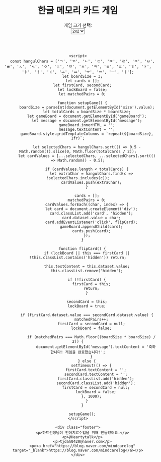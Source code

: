 <html lang="ko">
<head>
    <meta charset="UTF-8">
    <meta name="viewport" content="width=device-width, initial-scale=1.0">
    <title>한글 메모리 카드 게임</title>
    <style>
        body { text-align: center; font-family: Arial, sans-serif; display: flex; flex-direction: column; align-items: center; justify-content: center; height: 100vh; margin: 0; }
        .grid { display: grid; gap: 10px; justify-content: center; align-items: center; margin-top: 20px; }
        .card { 
            width: 180px; 
            height: 180px; 
            font-size: 72px; 
            display: flex; 
            align-items: center; 
            justify-content: center; 
            background: lightblue; 
            cursor: pointer; 
            border-radius: 5px; 
            box-shadow: 3px 3px 10px rgba(0, 0, 0, 0.2);
        }
        .hidden { background: darkgray; }
        .footer { margin-top: 20px; font-size: 14px; color: gray; text-align: center; }
    </style>
</head>
<body>
    <h1>한글 메모리 카드 게임</h1>
    <label for="size">게임 크기 선택:</label>
    <select id="size" onchange="setupGame()">
        <option value="2">2x2</option>
        <option value="3">3x3</option>
        <option value="4">4x4</option>
        <option value="5">5x5</option>
        <option value="6">6x6</option>
    </select>
    <div id="gameBoard" class="grid"></div>
    <p id="message"></p>
    
    <script>
        const hangulChars = ['ㄱ', 'ㄲ', 'ㄴ', 'ㄷ', 'ㄸ', 'ㄹ', 'ㅁ', 'ㅂ', 'ㅃ', 'ㅅ', 'ㅆ', 'ㅇ', 'ㅈ', 'ㅉ', 'ㅊ', 'ㅋ', 'ㅌ', 'ㅍ', 'ㅎ', 'ㅏ', 'ㅑ', 'ㅓ', 'ㅕ', 'ㅗ', 'ㅛ', 'ㅜ', 'ㅠ', 'ㅡ', 'ㅣ'];
        let boardSize = 3;
        let cards = [];
        let firstCard, secondCard;
        let lockBoard = false;
        let matchedPairs = 0;

        function setupGame() {
            boardSize = parseInt(document.getElementById('size').value);
            let totalCards = boardSize * boardSize;
            let gameBoard = document.getElementById('gameBoard');
            let message = document.getElementById('message');
            gameBoard.innerHTML = '';
            message.textContent = '';
            gameBoard.style.gridTemplateColumns = `repeat(${boardSize}, 1fr)`;
            
            let selectedChars = hangulChars.sort(() => 0.5 - Math.random()).slice(0, Math.floor(totalCards / 2));
            let cardValues = [...selectedChars, ...selectedChars].sort(() => Math.random() - 0.5);
            
            if (cardValues.length < totalCards) {
                let extraChar = hangulChars.find(c => !selectedChars.includes(c));
                cardValues.push(extraChar);
            }
            
            cards = [];
            matchedPairs = 0;
            cardValues.forEach((char, index) => {
                let card = document.createElement('div');
                card.classList.add('card', 'hidden');
                card.dataset.value = char;
                card.addEventListener('click', flipCard);
                gameBoard.appendChild(card);
                cards.push(card);
            });
        }

        function flipCard() {
            if (lockBoard || this === firstCard || !this.classList.contains('hidden')) return;
            
            this.textContent = this.dataset.value;
            this.classList.remove('hidden');
            
            if (!firstCard) {
                firstCard = this;
                return;
            }
            
            secondCard = this;
            lockBoard = true;
            
            if (firstCard.dataset.value === secondCard.dataset.value) {
                matchedPairs++;
                firstCard = secondCard = null;
                lockBoard = false;
                
                if (matchedPairs === Math.floor((boardSize * boardSize) / 2)) {
                    document.getElementById('message').textContent = '축하합니다! 게임을 완료했습니다!';
                }
            } else {
                setTimeout(() => {
                    firstCard.textContent = '';
                    secondCard.textContent = '';
                    firstCard.classList.add('hidden');
                    secondCard.classList.add('hidden');
                    firstCard = secondCard = null;
                    lockBoard = false;
                }, 1000);
            }
        }

        setupGame();
    </script>
    
    <div class="footer">
        <p>하트선생님이 언어치료수업을 위해 만들었어요.</p>
        <p>@Heartytalk</p>
        <p>tjdah0420@naver.com</p>
        <p><a href="https://blog.naver.com/mindcarelog" target="_blank">https://blog.naver.com/mindcarelog</a></p>
    </div>
</body>
</html>
